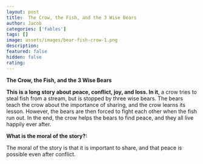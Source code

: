 ```yaml
---
layout: post
title:  The Crow, the Fish, and the 3 Wise Bears
author: Jacob
categories: ['fables']
tags: []
image: assets/images/bear-fish-crow-1.png
description: 
featured: false
hidden: false
rating: 
---
```


**The Crow, the Fish, and the 3 Wise Bears**

**This is a long story about peace, conflict, joy, and loss. In it**, a crow tries to steal fish from a stream, but is stopped by three wise bears. The bears teach the crow about the importance of sharing, and the crow learns its lesson. However, the bears are then forced to fight each other when the fish run out. In the end, the crow helps the bears to find peace, and they all live happily ever after.

**What is the moral of the story?:**

The moral of the story is that it is important to share, and that peace is possible even after conflict.
